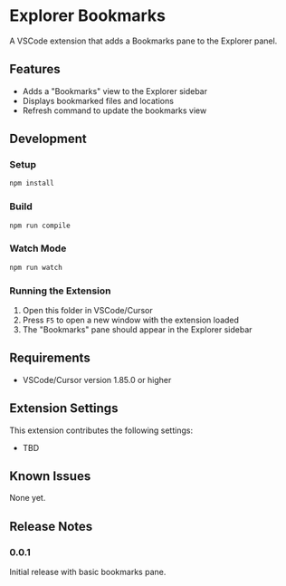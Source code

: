 # Explorer Bookmarks

A VSCode extension that adds a Bookmarks pane to the Explorer panel.

## Features

- Adds a "Bookmarks" view to the Explorer sidebar
- Displays bookmarked files and locations
- Refresh command to update the bookmarks view

## Development

### Setup

```bash
npm install
```

### Build

```bash
npm run compile
```

### Watch Mode

```bash
npm run watch
```

### Running the Extension

1. Open this folder in VSCode/Cursor
2. Press `F5` to open a new window with the extension loaded
3. The "Bookmarks" pane should appear in the Explorer sidebar

## Requirements

- VSCode/Cursor version 1.85.0 or higher

## Extension Settings

This extension contributes the following settings:

* TBD

## Known Issues

None yet.

## Release Notes

### 0.0.1

Initial release with basic bookmarks pane.



